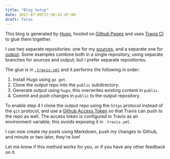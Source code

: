 ```yaml
---
title: "Blog Setup"
date: 2017-07-09T17:56:43-07:00
draft: false
---
```


This blog is generated by [Hugo](https://gohugo.io),
hosted on [Github Pages](https://pages.github.com)
and uses [Travis CI](https://travis-ci.org) to glue them together.

I use two separate repositories: one for my [sources][1],
and a separate one for [output][2]. Some examples
combine both in a single repository, using separate branches for
sources and output; but I prefer separate repositories.

[1]: https://github.com/sharatvisweswara/sharatvisweswara-hugo
[2]: https://github.com/sharatvisweswara/sharatvisweswara.github.io

The glue is in [`.travis.yml`][4] and it performs the following in order:

1. Install Hugo using `go get`.
2. Clone the output repo into the `public` subdirectory.
3. Generate output using `hugo`; this overwrites existing content in `public`.
4. Commit and push changes in `public` to the output repository.

To enable step 4 I clone the output repo using the `https` protocol instead
of the `git` protocol, and use a [Github Access Token][3] so that Travis can
push to the repo as well. The access token is configured in Travis
as an environment variable; this avoids exposing it in `.travis.yml`.

[3]: https://help.github.com/articles/creating-a-personal-access-token-for-the-command-line/
[4]: https://github.com/sharatvisweswara/sharatvisweswara-hugo/blob/master/.travis.yml

I can now create my posts using Markdown, push my changes
to Github, and minute or two later, they're live!

Let me know if this method works for you, or if you have any other feedback on it.
